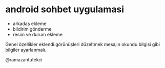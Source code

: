 # android sohbet uygulamasi
- arkadaş ekleme
- bildirim gönderme
- resim ve durum ekleme

Genel özellikler eklendi.görünüşleri düzeltmek mesajın okundu bilgisi gibi bilgiler ayarlanmalı.

@ramazantufekci
